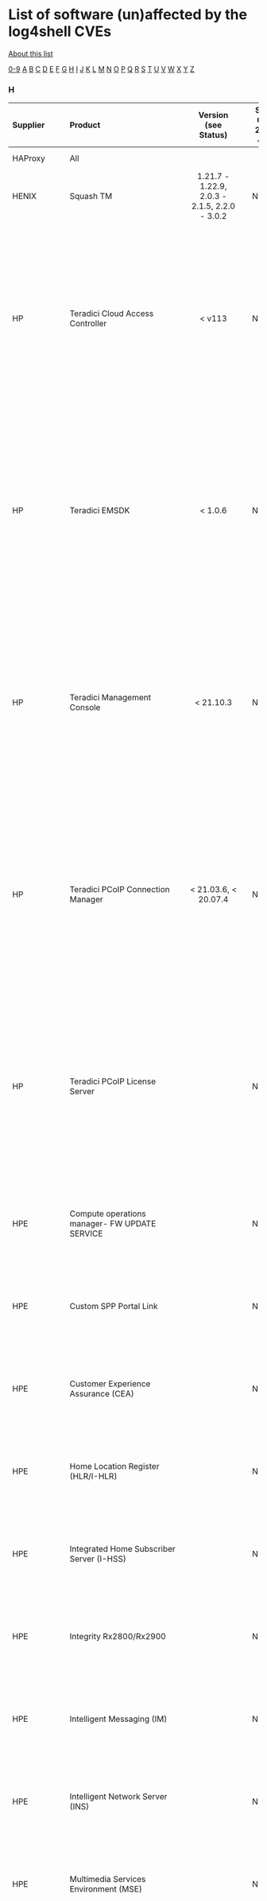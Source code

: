 # List of software (un)affected by the log4shell CVEs
[About this list](README.md)

[0-9](software_list_0-9.md) [A](software_list_a.md) [B](software_list_b.md) [C](software_list_c.md) [D](software_list_d.md) [E](software_list_e.md) [F](software_list_f.md) [G](software_list_g.md) [H](software_list_h.md) [I](software_list_i.md) [J](software_list_j.md) [K](software_list_k.md) [L](software_list_l.md) [M](software_list_m.md) [N](software_list_n.md) [O](software_list_o.md) [P](software_list_p.md) [Q](software_list_q.md) [R](software_list_r.md) [S](software_list_s.md) [T](software_list_t.md) [U](software_list_u.md) [V](software_list_v.md) [W](software_list_w.md) [X](software_list_x.md) [Y](software_list_y.md) [Z](software_list_z.md)

### H

| Supplier | Product | Version (see Status) | Status CVE-2021-4104 | Status CVE-2021-44228 | Status CVE-2021-45046 | Status CVE-2021-45105 | Notes | Links |
|:---------|:--------|:--------------------:|:--------------------:|:---------------------:|:---------------------:|:---------------------:|:------|------:|
|HAProxy|All| | | | | | |[HAProxy Statement](https://www.haproxy.com/blog/december-2021-log4shell-mitigation/)|
|HENIX|Squash TM|1.21.7 - 1.22.9, 2.0.3 - 2.1.5,  2.2.0 - 3.0.2|Not vuln|Fix| | | |[Vendor Link](https://tm-en.doc.squashtest.com/v3/downloads.html#download-previous-versions)|
|HP|Teradici Cloud Access Controller|< v113|Not vuln|Fix| | | |[Apache Log4j update for Teradici PCoIP Connection Manager, Teradici Cloud Access Connector, Teradici PCoIP License Server, Teradici Management Console, and Teradici EMSDK](https://support.hp.com/us-en/document/ish_5268006-5268030-16)|
|HP|Teradici EMSDK|< 1.0.6|Not vuln|Fix| | | |[Apache Log4j update for Teradici PCoIP Connection Manager, Teradici Cloud Access Connector, Teradici PCoIP License Server, Teradici Management Console, and Teradici EMSDK](https://support.hp.com/us-en/document/ish_5268006-5268030-16)|
|HP|Teradici Management Console|< 21.10.3|Not vuln|Fix| | | |[Apache Log4j update for Teradici PCoIP Connection Manager, Teradici Cloud Access Connector, Teradici PCoIP License Server, Teradici Management Console, and Teradici EMSDK](https://support.hp.com/us-en/document/ish_5268006-5268030-16)|
|HP|Teradici PCoIP Connection Manager|< 21.03.6, < 20.07.4|Not vuln|Fix| | | |[Apache Log4j update for Teradici PCoIP Connection Manager, Teradici Cloud Access Connector, Teradici PCoIP License Server, Teradici Management Console, and Teradici EMSDK](https://support.hp.com/us-en/document/ish_5268006-5268030-16)|
|HP|Teradici PCoIP License Server| |Not vuln|Not vuln|Not vuln|Not vuln| |[Apache Log4j update for Teradici PCoIP Connection Manager, Teradici Cloud Access Connector, Teradici PCoIP License Server, Teradici Management Console, and Teradici EMSDK](https://support.hp.com/us-en/document/ish_5268006-5268030-16)|
|HPE|Compute operations manager- FW UPDATE SERVICE| |Not vuln|Not vuln|Not vuln|Not vuln|Support Communication Cross Reference ID: SIK7387|[(Revision) Apache Software Log4j - Security Vulnerability CVE-2021-44228](https://support.hpe.com/hpesc/public/docDisplay?docLocale=en_US&amp;docId=a00120086en_us)|
|HPE|Custom SPP Portal Link| |Not vuln|Not vuln|Not vuln|Not vuln|Support Communication Cross Reference ID: SIK7387|[(Revision) Apache Software Log4j - Security Vulnerability CVE-2021-44228](https://support.hpe.com/hpesc/public/docDisplay?docLocale=en_US&amp;docId=a00120086en_us)|
|HPE|Customer Experience Assurance (CEA)| |Not vuln|Not vuln|Not vuln|Not vuln|Support Communication Cross Reference ID: SIK7387|[(Revision) Apache Software Log4j - Security Vulnerability CVE-2021-44228](https://support.hpe.com/hpesc/public/docDisplay?docLocale=en_US&amp;docId=a00120086en_us)|
|HPE|Home Location Register (HLR/I-HLR)| |Not vuln|Not vuln|Not vuln|Not vuln|Support Communication Cross Reference ID: SIK7387|[(Revision) Apache Software Log4j - Security Vulnerability CVE-2021-44228](https://support.hpe.com/hpesc/public/docDisplay?docLocale=en_US&amp;docId=a00120086en_us)|
|HPE|Integrated Home Subscriber Server (I-HSS)| |Not vuln|Not vuln|Not vuln|Not vuln|Support Communication Cross Reference ID: SIK7387|[(Revision) Apache Software Log4j - Security Vulnerability CVE-2021-44228](https://support.hpe.com/hpesc/public/docDisplay?docLocale=en_US&amp;docId=a00120086en_us)|
|HPE|Integrity Rx2800/Rx2900| |Not vuln|Not vuln|Not vuln|Not vuln|Support Communication Cross Reference ID: SIK7387|[(Revision) Apache Software Log4j - Security Vulnerability CVE-2021-44228](https://support.hpe.com/hpesc/public/docDisplay?docLocale=en_US&amp;docId=a00120086en_us)|
|HPE|Intelligent Messaging (IM)| |Not vuln|Not vuln|Not vuln|Not vuln|Support Communication Cross Reference ID: SIK7387|[(Revision) Apache Software Log4j - Security Vulnerability CVE-2021-44228](https://support.hpe.com/hpesc/public/docDisplay?docLocale=en_US&amp;docId=a00120086en_us)|
|HPE|Intelligent Network Server (INS)| |Not vuln|Not vuln|Not vuln|Not vuln|Support Communication Cross Reference ID: SIK7387|[(Revision) Apache Software Log4j - Security Vulnerability CVE-2021-44228](https://support.hpe.com/hpesc/public/docDisplay?docLocale=en_US&amp;docId=a00120086en_us)|
|HPE|Multimedia Services Environment (MSE)| |Not vuln|Not vuln|Not vuln|Not vuln|Support Communication Cross Reference ID: SIK7387|[(Revision) Apache Software Log4j - Security Vulnerability CVE-2021-44228](https://support.hpe.com/hpesc/public/docDisplay?docLocale=en_US&amp;docId=a00120086en_us)|
|HPE|OC Convergent Communications Platform (OCCP)| |Not vuln|Not vuln|Not vuln|Not vuln|Support Communication Cross Reference ID: SIK7387|[(Revision) Apache Software Log4j - Security Vulnerability CVE-2021-44228](https://support.hpe.com/hpesc/public/docDisplay?docLocale=en_US&amp;docId=a00120086en_us)|
|HPE|OC Media Platform Media Resource Function (OCMP-MRF)| |Not vuln|Not vuln|Not vuln|Not vuln|Support Communication Cross Reference ID: SIK7387|[(Revision) Apache Software Log4j - Security Vulnerability CVE-2021-44228](https://support.hpe.com/hpesc/public/docDisplay?docLocale=en_US&amp;docId=a00120086en_us)|
|HPE|OC Service Access Controller (OC SAC)| |Not vuln|Not vuln|Not vuln|Not vuln|Support Communication Cross Reference ID: SIK7387|[(Revision) Apache Software Log4j - Security Vulnerability CVE-2021-44228](https://support.hpe.com/hpesc/public/docDisplay?docLocale=en_US&amp;docId=a00120086en_us)|
|HPE|OC Service Controller (OCSC)| |Not vuln|Not vuln|Not vuln|Not vuln|Support Communication Cross Reference ID: SIK7387|[(Revision) Apache Software Log4j - Security Vulnerability CVE-2021-44228](https://support.hpe.com/hpesc/public/docDisplay?docLocale=en_US&amp;docId=a00120086en_us)|
|HPE|OC Universal Signaling Platform (OC-USP-M)| |Not vuln|Not vuln|Not vuln|Not vuln|Support Communication Cross Reference ID: SIK7387|[(Revision) Apache Software Log4j - Security Vulnerability CVE-2021-44228](https://support.hpe.com/hpesc/public/docDisplay?docLocale=en_US&amp;docId=a00120086en_us)|
|HPE|Performance Manager (PM)| |Not vuln|Not vuln|Not vuln|Not vuln|Support Communication Cross Reference ID: SIK7387|[(Revision) Apache Software Log4j - Security Vulnerability CVE-2021-44228](https://support.hpe.com/hpesc/public/docDisplay?docLocale=en_US&amp;docId=a00120086en_us)|
|HPE|Position Determination Entity (PDE)| |Not vuln|Not vuln|Not vuln|Not vuln|Support Communication Cross Reference ID: SIK7387|[(Revision) Apache Software Log4j - Security Vulnerability CVE-2021-44228](https://support.hpe.com/hpesc/public/docDisplay?docLocale=en_US&amp;docId=a00120086en_us)|
|HPE|Secure Identity Broker (SIB)| |Not vuln|Not vuln|Not vuln|Not vuln|Support Communication Cross Reference ID: SIK7387|[(Revision) Apache Software Log4j - Security Vulnerability CVE-2021-44228](https://support.hpe.com/hpesc/public/docDisplay?docLocale=en_US&amp;docId=a00120086en_us)|
|HPE|Service Activator (SA)| |Not vuln|Not vuln|Not vuln|Not vuln|Support Communication Cross Reference ID: SIK7387|[(Revision) Apache Software Log4j - Security Vulnerability CVE-2021-44228](https://support.hpe.com/hpesc/public/docDisplay?docLocale=en_US&amp;docId=a00120086en_us)|
|HPE|Service Governance Framework (SGF)| |Not vuln|Not vuln|Not vuln|Not vuln|Support Communication Cross Reference ID: SIK7387|[(Revision) Apache Software Log4j - Security Vulnerability CVE-2021-44228](https://support.hpe.com/hpesc/public/docDisplay?docLocale=en_US&amp;docId=a00120086en_us)|
|HPE|Service Orchestration Manager (SOM)| |Not vuln|Not vuln|Not vuln|Not vuln|Support Communication Cross Reference ID: SIK7387|[(Revision) Apache Software Log4j - Security Vulnerability CVE-2021-44228](https://support.hpe.com/hpesc/public/docDisplay?docLocale=en_US&amp;docId=a00120086en_us)|
|HPE|Service Provisioner (SP)| |Not vuln|Not vuln|Not vuln|Not vuln|Support Communication Cross Reference ID: SIK7387|[(Revision) Apache Software Log4j - Security Vulnerability CVE-2021-44228](https://support.hpe.com/hpesc/public/docDisplay?docLocale=en_US&amp;docId=a00120086en_us)|
|HPE|Short Message Point-to-Point Gateway (SMPP)| |Not vuln|Not vuln|Not vuln|Not vuln|Support Communication Cross Reference ID: SIK7387|[(Revision) Apache Software Log4j - Security Vulnerability CVE-2021-44228](https://support.hpe.com/hpesc/public/docDisplay?docLocale=en_US&amp;docId=a00120086en_us)|
|HPE|Smart Interaction Server (SIS)| |Not vuln|Not vuln|Not vuln|Not vuln|Support Communication Cross Reference ID: SIK7387|[(Revision) Apache Software Log4j - Security Vulnerability CVE-2021-44228](https://support.hpe.com/hpesc/public/docDisplay?docLocale=en_US&amp;docId=a00120086en_us)|
|HPE|Subscriber, Network, and Application Policy (SNAP)| |Not vuln|Not vuln|Not vuln|Not vuln|Support Communication Cross Reference ID: SIK7387|[(Revision) Apache Software Log4j - Security Vulnerability CVE-2021-44228](https://support.hpe.com/hpesc/public/docDisplay?docLocale=en_US&amp;docId=a00120086en_us)|
|HPE|Subscription Manager (SM)| |Not vuln|Not vuln|Not vuln|Not vuln|Support Communication Cross Reference ID: SIK7387|[(Revision) Apache Software Log4j - Security Vulnerability CVE-2021-44228](https://support.hpe.com/hpesc/public/docDisplay?docLocale=en_US&amp;docId=a00120086en_us)|
|HPE|Telecom Application Server (TAS)| |Not vuln|Not vuln|Not vuln|Not vuln|Support Communication Cross Reference ID: SIK7387|[(Revision) Apache Software Log4j - Security Vulnerability CVE-2021-44228](https://support.hpe.com/hpesc/public/docDisplay?docLocale=en_US&amp;docId=a00120086en_us)|
|HPE|Unified Correlation and Automation (UCA)| |Not vuln|Not vuln|Not vuln|Not vuln|Support Communication Cross Reference ID: SIK7387|[(Revision) Apache Software Log4j - Security Vulnerability CVE-2021-44228](https://support.hpe.com/hpesc/public/docDisplay?docLocale=en_US&amp;docId=a00120086en_us)|
|HPE|Unified Mediation Bus (UMB)| |Not vuln|Not vuln|Not vuln|Not vuln|Support Communication Cross Reference ID: SIK7387|[(Revision) Apache Software Log4j - Security Vulnerability CVE-2021-44228](https://support.hpe.com/hpesc/public/docDisplay?docLocale=en_US&amp;docId=a00120086en_us)|
|HPE|Unified OSS Console (UOC)| |Not vuln|Not vuln|Not vuln|Not vuln|Support Communication Cross Reference ID: SIK7387|[(Revision) Apache Software Log4j - Security Vulnerability CVE-2021-44228](https://support.hpe.com/hpesc/public/docDisplay?docLocale=en_US&amp;docId=a00120086en_us)|
|HPE|Unified Topology Manager (UTM)| |Not vuln|Not vuln|Not vuln|Not vuln|Support Communication Cross Reference ID: SIK7387|[(Revision) Apache Software Log4j - Security Vulnerability CVE-2021-44228](https://support.hpe.com/hpesc/public/docDisplay?docLocale=en_US&amp;docId=a00120086en_us)|
|HPE|Universal Identity Repository (VIR)| |Not vuln|Not vuln|Not vuln|Not vuln|Support Communication Cross Reference ID: SIK7387|[(Revision) Apache Software Log4j - Security Vulnerability CVE-2021-44228](https://support.hpe.com/hpesc/public/docDisplay?docLocale=en_US&amp;docId=a00120086en_us)|
|HPE|Universal SLA Manager (uSLAM)| |Not vuln|Not vuln|Not vuln|Not vuln|Support Communication Cross Reference ID: SIK7387|[(Revision) Apache Software Log4j - Security Vulnerability CVE-2021-44228](https://support.hpe.com/hpesc/public/docDisplay?docLocale=en_US&amp;docId=a00120086en_us)|
|HPE|Virtual Provisioning Gateway (vPGW)| |Not vuln|Not vuln|Not vuln|Not vuln|Support Communication Cross Reference ID: SIK7387|[(Revision) Apache Software Log4j - Security Vulnerability CVE-2021-44228](https://support.hpe.com/hpesc/public/docDisplay?docLocale=en_US&amp;docId=a00120086en_us)|
|HPE|Virtual Subscriber Data Management (vSDM)| |Not vuln|Not vuln|Not vuln|Not vuln|Support Communication Cross Reference ID: SIK7387|[(Revision) Apache Software Log4j - Security Vulnerability CVE-2021-44228](https://support.hpe.com/hpesc/public/docDisplay?docLocale=en_US&amp;docId=a00120086en_us)|
|HPE|WebRTC Gateway Controller (WGW)| |Not vuln|Not vuln|Not vuln|Not vuln|Support Communication Cross Reference ID: SIK7387|[(Revision) Apache Software Log4j - Security Vulnerability CVE-2021-44228](https://support.hpe.com/hpesc/public/docDisplay?docLocale=en_US&amp;docId=a00120086en_us)|
|HPE|Wi-Fi Authentication Gateway (WauG)| |Not vuln|Not vuln|Not vuln|Not vuln|Support Communication Cross Reference ID: SIK7387|[(Revision) Apache Software Log4j - Security Vulnerability CVE-2021-44228](https://support.hpe.com/hpesc/public/docDisplay?docLocale=en_US&amp;docId=a00120086en_us)|
|HarmanPro AMX|All| | | | | | |[HarmanPro AMX Statement](https://help.harmanpro.com/apache-log4j-vulnerability)|
|HelpSystems Clearswift|All| | | | | | |[HelpSystems Clearswift](https://community.helpsystems.com/kb-nav/kb-article/?id=37becc1c-255c-ec11-8f8f-6045bd006687)|
|Hikvision|All| | | | | | |[Hikvision](https://video.xortec.de/media/pdf/87/e8/03/kw50_Update-for-Apache-Log4j2-Issue-Hikvision_official.pdf)|
|Hitachi Energy|eSOMS| |Not vuln|Not vuln|Not vuln|Not vuln| |[Hitachi Energy](https://www.hitachienergy.com/offering/solutions/cybersecurity/alerts-and-notifications)|
|Hologic|Cenova Image Analytics Server| |Not vuln|Not vuln|Not vuln|Not vuln| |[HOLOGIC Advisory Link](https://www.hologic.com/support/usa/breast-skeletal-products-cybersecurity)|
|Hologic|SecurView DX Workstation| |Not vuln|Not vuln|Not vuln|Not vuln| |[HOLOGIC Advisory Link](https://www.hologic.com/support/usa/breast-skeletal-products-cybersecurity)|
|Honeywell|All| | | | | | |[Honeywell Statement](https://www.honeywell.com/us/en/press/2021/12/honeywells-statement-on-java-apache-log4j-logging-framework-vulnerability)|
|Hubspot|All| | | | | | |[Hubspot Notice](https://community.hubspot.com/t5/APIs-Integrations/Log4J-day-zero-exploit-CVE-2021-44228/td-p/541949)|
|HackerOne|All| |Not vuln|Fix| | | |[source](https://twitter.com/jobertabma/status/1469490881854013444)|
|Hashicorp|All| | |Not vuln| | | |[source](https://support.hashicorp.com/hc/en-us/articles/4412469195795-CVE-2021-44228-Log4J-has-no-impact-on-HashiCorp-Products)|
|HCL Software|BigFix Insights| |Not vuln|Not vuln|Not vuln|Not vuln|not vuln for CVE-2021-45046|[source](https://support.hcltechsw.com/csm?id=kb_article&amp;sysparm_article=KB0095486)|
|HCL Software|BigFix Insights for Vulnerability Remediation| |Not vuln|Not vuln|Not vuln|Not vuln|not vuln for CVE-2021-45046|[source](https://support.hcltechsw.com/csm?id=kb_article&amp;sysparm_article=KB0095486)|
|HCL Software|BigFix Compliance|> 2.0.1 ; < 2.0.4|Not vuln|Workaround| | |not vuln for CVE-2021-45046|[source](https://forum.bigfix.com/t/bigfix-compliance-has-a-remediation-for-log4j-vulnerability-cve-2021-44228/40197)|
|HCL Software|BigFix Inventory|< 10.0.7|Not vuln|Workaround| | |not vuln for CVE-2021-45046|[source](https://support.hcltechsw.com/csm?id=kb_article&amp;sysparm_article=KB0095486)|
|HCL Software|BigFix Lifecycle| |Not vuln|Not vuln|Not vuln|Not vuln|not vuln for CVE-2021-45046|[source](https://support.hcltechsw.com/csm?id=kb_article&amp;sysparm_article=KB0095486)|
|HCL Software|BigFix Mobile| |Not vuln|Not vuln|Not vuln|Not vuln|not vuln for CVE-2021-45046|[source](https://support.hcltechsw.com/csm?id=kb_article&amp;sysparm_article=KB0095486)|
|HCL Software|BigFix Patch| |Not vuln|Not vuln|Not vuln|Not vuln|not vuln for CVE-2021-45046|[source](https://support.hcltechsw.com/csm?id=kb_article&amp;sysparm_article=KB0095486)|
|Heimdal Security|web-based services|Cloud|Not vuln|Not vuln|Not vuln|Not vuln| |[source](https://heimdalsecurity.com/blog/log4j-vulnerability/)|
|Helpsystems|Clearswift Secure Email Gateway|5.4.0 ,5.3.0| |Vulnerable| | |Investigation|[source](https://community.helpsystems.com/kb-nav/kb-article/?id=37becc1c-255c-ec11-8f8f-6045bd006687&amp;redirect=false)|
|Helpsystems|Clearswift Secure Exchange Gateway|5.4.0 ,5.3.0| |Vulnerable| | |Investigation|[source](https://community.helpsystems.com/kb-nav/kb-article/?id=37becc1c-255c-ec11-8f8f-6045bd006687&amp;redirect=false)|
|Helpsystems|Clearswift Secure Web Gateway|5.4.0 ,5.3.0| |Vulnerable| | |Investigation|[source](https://community.helpsystems.com/kb-nav/kb-article/?id=37becc1c-255c-ec11-8f8f-6045bd006687&amp;redirect=false)|
|Helpsystems|Clearswift Secure ICAP Gateway|5.4.0 ,5.3.0| |Vulnerable| | |Investigation|[source](https://community.helpsystems.com/kb-nav/kb-article/?id=37becc1c-255c-ec11-8f8f-6045bd006687&amp;redirect=false)|
|Hexagon|ERDAS APOLLO - Catalog Explorer| |Not vuln|Fix| | | |[source](https://supportsi.hexagon.com/help/s/article/Security-Vulnerability-CVE-2021-44228-log4j-2?language=en_US#:~:text=For%20the%20following%20products%20fixes%20are%20available)|
|Hexagon|ERDAS APOLLO Advantage & Professional| | |Investigation| | | |[source](https://supportsi.hexagon.com/help/s/article/log4j2-Security-Product-Vulnerability-Summary-CVE-2021-44228?language=en_US)|
|Hexagon|ERDAS APOLLO Essentials| |Not vuln|Not vuln|Not vuln|Not vuln| |[source](https://supportsi.hexagon.com/help/s/article/log4j2-Security-Product-Vulnerability-Summary-CVE-2021-44228?language=en_US)|
|Hexagon|GeoCompressor| |Not vuln|Not vuln|Not vuln|Not vuln| |[source](https://supportsi.hexagon.com/help/s/article/log4j2-Security-Product-Vulnerability-Summary-CVE-2021-44228?language=en_US)|
|Hexagon|GeoMedia| |Not vuln|Not vuln|Not vuln|Not vuln| |[source](https://supportsi.hexagon.com/help/s/article/log4j2-Security-Product-Vulnerability-Summary-CVE-2021-44228?language=en_US)|
|Hexagon|GeoMedia SmartClient| |Not vuln|Not vuln|Not vuln|Not vuln| |[source](https://supportsi.hexagon.com/help/s/article/log4j2-Security-Product-Vulnerability-Summary-CVE-2021-44228?language=en_US)|
|Hexagon|GeoMedia WebMap| |Not vuln|Not vuln|Not vuln|Not vuln| |[source](https://supportsi.hexagon.com/help/s/article/log4j2-Security-Product-Vulnerability-Summary-CVE-2021-44228?language=en_US)|
|Hexagon|Geospatial Portal| |Not vuln|Not vuln|Not vuln|Not vuln| |[source](https://supportsi.hexagon.com/help/s/article/log4j2-Security-Product-Vulnerability-Summary-CVE-2021-44228?language=en_US)|
|Hexagon|Geospatial SDI| |Not vuln|Not vuln|Not vuln|Not vuln| |[source](https://supportsi.hexagon.com/help/s/article/log4j2-Security-Product-Vulnerability-Summary-CVE-2021-44228?language=en_US)|
|Hexagon|Geoprocessing Server| |Not vuln|Fix| | |Fixed with 2022GeoprocessingLog4j-SecurityVulnerability.zip|[source](https://supportsi.hexagon.com/help/s/article/Security-Vulnerability-CVE-2021-44228-log4j-2?language=en_US#:~:text=For%20the%20following%20products%20fixes%20are%20available)|
|Hexagon|HxGN Connect| |Not vuln|Not vuln|Not vuln|Not vuln| |[source](https://supportsi.hexagon.com/help/s/article/log4j2-Security-Product-Vulnerability-Summary-CVE-2021-44228?language=en_US)|
|Hexagon|HxGN InService (All InService products)| |Not vuln|Not vuln|Not vuln|Not vuln| |[source](https://supportsi.hexagon.com/help/s/article/log4j2-Security-Product-Vulnerability-Summary-CVE-2021-44228?language=en_US)|
|Hexagon|HxGN NetWorks Comms (G/Tech Fiber Optic Works)| |Not vuln|Not vuln|Not vuln|Not vuln| |[source](https://supportsi.hexagon.com/help/s/article/log4j2-Security-Product-Vulnerability-Summary-CVE-2021-44228?language=en_US)|
|Hexagon|HxGN NetWorks Core (G/Technology products)| |Not vuln|Not vuln|Not vuln|Not vuln| |[source](https://supportsi.hexagon.com/help/s/article/Hexagon-Security-Alert-CVE-2021-44228?language=en_US)|
|Hexagon|HxGN NetWorks WebServices (NetWotks)| |Not vuln|Not vuln|Not vuln|Not vuln| |[source](https://supportsi.hexagon.com/help/s/article/log4j2-Security-Product-Vulnerability-Summary-CVE-2021-44228?language=en_US)|
|Hexagon|HxGN OnCall Analytics| |Not vuln|Not vuln|Not vuln|Not vuln| |[source](https://supportsi.hexagon.com/help/s/article/log4j2-Security-Product-Vulnerability-Summary-CVE-2021-44228?language=en_US)|
|Hexagon|HxGN OnCall Dispatch| |Not vuln|Not vuln|Not vuln|Not vuln| |[source](https://supportsi.hexagon.com/help/s/article/log4j2-Security-Product-Vulnerability-Summary-CVE-2021-44228?language=en_US)|
|Hexagon|HxGN OnCall Mobile| |Not vuln|Not vuln|Not vuln|Not vuln| |[source](https://supportsi.hexagon.com/help/s/article/log4j2-Security-Product-Vulnerability-Summary-CVE-2021-44228?language=en_US)|
|Hexagon|HxGN OnCall Mobile Admin| | |Vulnerable| | | |[source](https://supportsi.hexagon.com/help/s/article/Hexagon-Security-Alert-CVE-2021-44228?language=en_US)|
|Hexagon|HxGN OnCall Mobile Unit| |Not vuln|Not vuln|Not vuln|Not vuln| |[source](https://supportsi.hexagon.com/help/s/article/log4j2-Security-Product-Vulnerability-Summary-CVE-2021-44228?language=en_US)|
|Hexagon|HxGN OnCall Planning & Response| |Not vuln|Not vuln|Not vuln|Not vuln| |[source](https://supportsi.hexagon.com/help/s/article/log4j2-Security-Product-Vulnerability-Summary-CVE-2021-44228?language=en_US)|
|Hexagon|HxGN OnCall Records| |Not vuln|Fix| | | |[source](https://supportsi.hexagon.com/help/s/article/Hexagon-Security-Alert-CVE-2021-44228?language=en_US#:~:text=of%20these%20products.-,%5BUpdate%202%5D,-Hexagon%20has%20released)|
|Hexagon|HxGN OnCall Security| |Not vuln|Not vuln|Not vuln|Not vuln| |[source](https://supportsi.hexagon.com/help/s/article/log4j2-Security-Product-Vulnerability-Summary-CVE-2021-44228?language=en_US)|
|Hexagon|HxGN Xalt| |Not vuln|Not vuln|Not vuln|Not vuln| |[source](https://supportsi.hexagon.com/help/s/article/log4j2-Security-Product-Vulnerability-Summary-CVE-2021-44228?language=en_US)|
|Hexagon|I/Map Editor| |Not vuln|Not vuln|Not vuln|Not vuln| |[source](https://supportsi.hexagon.com/help/s/article/log4j2-Security-Product-Vulnerability-Summary-CVE-2021-44228?language=en_US)|
|Hexagon|ImageStation| |Not vuln|Not vuln|Not vuln|Not vuln| |[source](https://supportsi.hexagon.com/help/s/article/log4j2-Security-Product-Vulnerability-Summary-CVE-2021-44228?language=en_US)|
|Hexagon|IMAGINE| |Not vuln|Not vuln|Not vuln|Not vuln| |[source](https://supportsi.hexagon.com/help/s/article/log4j2-Security-Product-Vulnerability-Summary-CVE-2021-44228?language=en_US)|
|Hexagon|inPURSUIT Client| |Not vuln|Not vuln|Not vuln|Not vuln| |[source](https://supportsi.hexagon.com/help/s/article/log4j2-Security-Product-Vulnerability-Summary-CVE-2021-44228?language=en_US)|
|Hexagon|inPURSUIT Server (Workflow)| |Not vuln|Fix| | | |[source](https://supportsi.hexagon.com/help/s/article/Hexagon-Security-Alert-CVE-2021-44228?language=en_US#:~:text=inPURSUIT%20Server%20(Workflow))|
|Hexagon|Intergraph CAD (All I/CAD products)| |Not vuln|Not vuln|Not vuln|Not vuln| |[source](https://supportsi.hexagon.com/help/s/article/log4j2-Security-Product-Vulnerability-Summary-CVE-2021-44228?language=en_US)|
|Hexagon|Intergraph Fiber Optic Works – ESC| |Not vuln|Not vuln|Not vuln|Not vuln| |[source](https://supportsi.hexagon.com/help/s/article/log4j2-Security-Product-Vulnerability-Summary-CVE-2021-44228?language=en_US)|
|Hexagon|Intergraph G!NIUS| |Not vuln|Not vuln|Not vuln|Not vuln| |[source](https://supportsi.hexagon.com/help/s/article/log4j2-Security-Product-Vulnerability-Summary-CVE-2021-44228?language=en_US)|
|Hexagon|Intergraph G/Technology – ESC| |Not vuln|Not vuln|Not vuln|Not vuln| |[source](https://supportsi.hexagon.com/help/s/article/log4j2-Security-Product-Vulnerability-Summary-CVE-2021-44228?language=en_US)|
|Hexagon|Intergraph LEADS (All I/LEADS products)| |Not vuln|Not vuln|Not vuln|Not vuln| |[source](https://supportsi.hexagon.com/help/s/article/log4j2-Security-Product-Vulnerability-Summary-CVE-2021-44228?language=en_US)|
|Hexagon|Intergraph Mobile (I/Mobile, Mobile Public Safety, Mobile Responder)| |Not vuln|Not vuln|Not vuln|Not vuln| |[source](https://supportsi.hexagon.com/help/s/article/log4j2-Security-Product-Vulnerability-Summary-CVE-2021-44228?language=en_US)|
|Hexagon|Intergraph NetWorks - ESC| |Not vuln|Not vuln|Not vuln|Not vuln| |[source](https://supportsi.hexagon.com/help/s/article/log4j2-Security-Product-Vulnerability-Summary-CVE-2021-44228?language=en_US)|
|Hexagon|Intergraph Security (All I/Security products)| |Not vuln|Not vuln|Not vuln|Not vuln| |[source](https://supportsi.hexagon.com/help/s/article/log4j2-Security-Product-Vulnerability-Summary-CVE-2021-44228?language=en_US)|
|Hexagon|LuciadFusion| |Not vuln|Not vuln|Not vuln|Not vuln| |[source](https://supportsi.hexagon.com/help/s/article/log4j2-Security-Product-Vulnerability-Summary-CVE-2021-44228?language=en_US)|
|Hexagon|LuciadLightspeed| |Not vuln|Not vuln|Not vuln|Not vuln| |[source](https://supportsi.hexagon.com/help/s/article/log4j2-Security-Product-Vulnerability-Summary-CVE-2021-44228?language=en_US)|
|Hexagon|M.App Enterprise| | |Vulnerable| | | |[source](https://supportsi.hexagon.com/help/s/article/Security-Vulnerability-CVE-2021-44228-log4j-2?language=en_US#:~:text=in%20ERDAS%20APOLLO%2C%C2%A0-,M.App%20Enterprise,-and%20M.App)|
|Hexagon|M.App X - Geoprocessing Server| | |Vulnerable| | | |[source](https://supportsi.hexagon.com/help/s/article/Security-Vulnerability-CVE-2021-44228-log4j-2?language=en_US#:~:text=App%20Enterprise%20and-,M.App%20X,-have%20been%20found)|
|Hexagon|NIBRS| |Not vuln|Not vuln|Not vuln|Not vuln| |[source](https://supportsi.hexagon.com/help/s/article/log4j2-Security-Product-Vulnerability-Summary-CVE-2021-44228?language=en_US)|
|Hitachi Energy|all other products| | |Investigation| | |Meta-Advisory listing all known affected products, other are still unter investigation|[source](https://search.abb.com/library/Download.aspx?DocumentID=8DBD003132&amp;LanguageCode=en&amp;DocumentPartId=&amp;Action=Launch)|
|Hitachi Energy|Axis|3.6|Not vuln|Fix|Fix| |SaaS only, patched by vendor|[source](https://search.abb.com/library/Download.aspx?DocumentID=8DBD000093&amp;LanguageCode=en&amp;DocumentPartId=&amp;Action=Launch)|
|Hitachi Energy|Counterparty Settlement and Billing (CSB) version 6|6|Not vuln|Workaround|Workaround|Workaround|request patch from vendor|[source](https://search.abb.com/library/Download.aspx?DocumentID=8DBD000090&amp;LanguageCode=en&amp;DocumentPartId=&amp;Action=Launch)|
|Hitachi Energy|e-Mesh Monitor| |Not vuln|Fix|Fix| |affected part at cloud &amp; handled by vendor, no user action required|[source](https://search.abb.com/library/Download.aspx?DocumentID=8DBD000098&amp;LanguageCode=en&amp;DocumentPartId=&amp;Action=Launch)|
|Hitachi Energy|FOXMAN-UN|< R11BSP1|Not vuln|Vulnerable|Vulnerable|Vulnerable| |[source](https://search.abb.com/library/Download.aspx?DocumentID=8DBD000088&amp;LanguageCode=en&amp;DocumentPartId=&amp;Action=Launch)|
|Hitachi Energy|FOXMAN-UN|R15A, R14B, R14A, R11BSP1|Not vuln|Workaround|Workaround|Workaround|patch at customer portal avilable|[source](https://search.abb.com/library/Download.aspx?DocumentID=8DBD000088&amp;LanguageCode=en&amp;DocumentPartId=&amp;Action=Launch)|
|Hitachi Energy|Lumada APM On-premises|5.0 or later|Not vuln|Not vuln|Not vuln| | |[source](https://search.abb.com/library/Download.aspx?DocumentID=8DBD000087&amp;LanguageCode=en&amp;DocumentPartId=&amp;Action=Launch)|
|Hitachi Energy|Lumada APM On-premises|6.0.0.0, 6.0.0.1, 6.0.0.2|Not vuln|Vulnerable|Vulnerable| | |[source](https://search.abb.com/library/Download.aspx?DocumentID=8DBD000087&amp;LanguageCode=en&amp;DocumentPartId=&amp;Action=Launch)|
|Hitachi Energy|Lumada APM On-premises|6.0.0.3|Not vuln|Fix|Fix| | |[source](https://search.abb.com/library/Download.aspx?DocumentID=8DBD000087&amp;LanguageCode=en&amp;DocumentPartId=&amp;Action=Launch)|
|Hitachi Energy|Lumada APM On-premises|6.1.0.0|Not vuln|Vulnerable|Vulnerable| | |[source](https://search.abb.com/library/Download.aspx?DocumentID=8DBD000087&amp;LanguageCode=en&amp;DocumentPartId=&amp;Action=Launch)|
|Hitachi Energy|Lumada APM On-premises|6.1.0.1|Not vuln|Fix|Fix| | |[source](https://search.abb.com/library/Download.aspx?DocumentID=8DBD000087&amp;LanguageCode=en&amp;DocumentPartId=&amp;Action=Launch)|
|Hitachi Energy|Lumada APM On-premises|6.2.0.0, 6.2.0.1|Not vuln|Vulnerable|Vulnerable| | |[source](https://search.abb.com/library/Download.aspx?DocumentID=8DBD000087&amp;LanguageCode=en&amp;DocumentPartId=&amp;Action=Launch)|
|Hitachi Energy|Lumada APM On-premises|6.2.0.2|Not vuln|Fix|Fix| | |[source](https://search.abb.com/library/Download.aspx?DocumentID=8DBD000087&amp;LanguageCode=en&amp;DocumentPartId=&amp;Action=Launch)|
|Hitachi Energy|Lumada APM On-premises|6.3.0.0|Not vuln|Vulnerable|Vulnerable| | |[source](https://search.abb.com/library/Download.aspx?DocumentID=8DBD000087&amp;LanguageCode=en&amp;DocumentPartId=&amp;Action=Launch)|
|Hitachi Energy|Lumada APM On-premises|6.3.0.1|Not vuln|Fix|Fix| | |[source](https://search.abb.com/library/Download.aspx?DocumentID=8DBD000087&amp;LanguageCode=en&amp;DocumentPartId=&amp;Action=Launch)|
|Hitachi Energy|Lumada APM SaaS| |Not vuln|Fix|Fix| |handled by vendor, no user action required|[source](https://search.abb.com/library/Download.aspx?DocumentID=8DBD000087&amp;LanguageCode=en&amp;DocumentPartId=&amp;Action=Launch)|
|Hitachi Energy|Lumada EAM / FSM|v1.7.x, v1.8.x, v1.9.x|Not vuln|Workaround|Workaround| | |[source](https://search.abb.com/library/Download.aspx?DocumentID=8DBD000095&amp;LanguageCode=en&amp;DocumentPartId=&amp;Action=Launch)|
|Hitachi Energy|MMS internal facing subcomponent| |Not vuln|Workaround|Workaround| |Patch is available and delivered|[source](https://search.abb.com/library/Download.aspx?DocumentID=8DBD000094&amp;LanguageCode=en&amp;DocumentPartId=&amp;Action=Launch)|
|Hitachi Energy|Network Manager ADMS Network Model Server|9.1.0.32 – 9.1.0.44|Not vuln|Workaround|Workaround| | |[source](https://search.abb.com/library/Download.aspx?DocumentID=8DBD000091&amp;LanguageCode=en&amp;DocumentPartId=&amp;Action=Launch)|
|Hitachi Energy|Network Manager Outage Management Interface (OMI) – Client Application|9.0 – 9.1.0.44, 9.1.1, 10.3.4|Not vuln|Workaround|Workaround| | |[source](https://search.abb.com/library/Download.aspx?DocumentID=8DBD000091&amp;LanguageCode=en&amp;DocumentPartId=&amp;Action=Launch)|
|Hitachi Energy|Network Manager Outage Management Interface (OMI) – Third Party Oracle Database Components (Trace File Analyzer, SQL Developer, Property Graph)|12.1, 12.2, 19c|Not vuln|Vulnerable|Vulnerable| | |[source](https://search.abb.com/library/Download.aspx?DocumentID=8DBD000091&amp;LanguageCode=en&amp;DocumentPartId=&amp;Action=Launch)|
|Hitachi Energy|Network Manager SCADA/EMS, Ranger and NMR Product – Third Party Oracle Database Components (Trace File Analyzer, SQL Developer, Property Graph)|12.1, 12.2, 19c|Not vuln|Vulnerable|Vulnerable| | |[source](https://search.abb.com/library/Download.aspx?DocumentID=8DBD000092&amp;LanguageCode=en&amp;DocumentPartId=&amp;Action=Launch)|
|Hitachi Energy|nMarket CAISO|2.9.30 and prior|Vulnerable|Not vuln|Not vuln|Not vuln| |[source](https://search.abb.com/library/Download.aspx?DocumentID=8DBD000099&amp;LanguageCode=en&amp;DocumentPartId=&amp;Action=Launch)|
|Hitachi Energy|nMarket Global I-SEM|3.7.16.01|Not vuln|Fix|Fix|Fix| |[source](https://search.abb.com/library/Download.aspx?DocumentID=8DBD000096&amp;LanguageCode=en&amp;DocumentPartId=&amp;Action=Launch)|
|Hitachi Energy|nMarket Global MISO SaaS|3.0.40.03 on premise|Vulnerable|Not vuln|Not vuln|Not vuln| |[source](https://search.abb.com/library/Download.aspx?DocumentID=8DBD000100&amp;LanguageCode=en&amp;DocumentPartId=&amp;Action=Launch)|
|Hitachi Energy|nMarket Global SPP SaaS|3.0.40.01 on premise|Vulnerable|Not vuln|Not vuln|Not vuln| |[source](https://search.abb.com/library/Download.aspx?DocumentID=8DBD000100&amp;LanguageCode=en&amp;DocumentPartId=&amp;Action=Launch)|
|Hitachi Energy|nMarket Global MISO SaaS|3.0.40.03|Workaround|Not vuln|Not vuln|Not vuln|no customer action required|[source](https://search.abb.com/library/Download.aspx?DocumentID=8DBD000100&amp;LanguageCode=en&amp;DocumentPartId=&amp;Action=Launch)|
|Hitachi Energy|nMarket Global SPP SaaS|3.0.40.01|Workaround|Not vuln|Not vuln|Not vuln|no customer action required|[source](https://search.abb.com/library/Download.aspx?DocumentID=8DBD000100&amp;LanguageCode=en&amp;DocumentPartId=&amp;Action=Launch)|
|Hitachi Energy|nMarket NE|4.6.26 and prior|Vulnerable|Not vuln|Not vuln|Not vuln| |[source](https://search.abb.com/library/Download.aspx?DocumentID=8DBD000099&amp;LanguageCode=en&amp;DocumentPartId=&amp;Action=Launch)|
|Hitachi Energy|nMarket NY|4.1.45 and prior|Vulnerable|Not vuln|Not vuln|Not vuln| |[source](https://search.abb.com/library/Download.aspx?DocumentID=8DBD000099&amp;LanguageCode=en&amp;DocumentPartId=&amp;Action=Launch)|
|Hitachi Energy|nMarket PJM|5.4.28 and prior|Vulnerable|Not vuln|Not vuln|Not vuln| |[source](https://search.abb.com/library/Download.aspx?DocumentID=8DBD000099&amp;LanguageCode=en&amp;DocumentPartId=&amp;Action=Launch)|
|Hitachi Energy|nMarket TX|3.1.18 and prior|Vulnerable|Not vuln|Not vuln|Not vuln| |[source](https://search.abb.com/library/Download.aspx?DocumentID=8DBD000099&amp;LanguageCode=en&amp;DocumentPartId=&amp;Action=Launch)|
|Hitachi Energy|RelCare|2.0|Not vuln|Fix|Fix| |patched by vendor|[source](https://search.abb.com/library/Download.aspx?DocumentID=8DBD000097&amp;LanguageCode=en&amp;DocumentPartId=&amp;Action=Launch)|
|Hitachi Energy|UNEM|< R11BSP1|Not vuln|Vulnerable|Vulnerable|Vulnerable| |[source](https://search.abb.com/library/Download.aspx?DocumentID=8DBD000089&amp;LanguageCode=en&amp;DocumentPartId=&amp;Action=Launch)|
|Hitachi Energy|UNEM|R15A, R14B, R14A, R11BSP1|Not vuln|Workaround|Workaround|Workaround|patch at customer portal avilable|[source](https://search.abb.com/library/Download.aspx?DocumentID=8DBD000089&amp;LanguageCode=en&amp;DocumentPartId=&amp;Action=Launch)|
|Hitachi Vantara|Pentaho|v8.3.x, v9.2.x|Not vuln|Not vuln|Not vuln|Not vuln| |[source](https://support.pentaho.com/hc/en-us/articles/4416229254541-log4j-2-zero-day-vulnerability-No-impact-to-supported-versions-of-Pentaho-)|
|HMS-Networks|All| | | | | | |[source](https://www.hms-networks.com/cybersecurity)|
|Hologic|Advanced Workflow Manager (AWM)| | |Underinvestigation| | |While the Hologic software itself does not utilize Java/Log4J, the installed APC PowerChute UPS with Business Edition v9.5 software installed may. APC is still assessing its PowerChute software to determine if it is vulnerable.|[source](https://www.hologic.com/support/usa/breast-skeletal-products-cybersecurity)|
|Hologic|Affirm Prone Biopsy System| | |Not Vuln| | | |[source](https://www.hologic.com/support/usa/breast-skeletal-products-cybersecurity)|
|Hologic|Brevera Breast Biopsy System| | |Not Vuln| | | |[source](https://www.hologic.com/support/usa/breast-skeletal-products-cybersecurity)|
|Hologic|Cenova Image Analytics Server (CAD)| | |Not Vuln| | | |[source](https://www.hologic.com/support/usa/breast-skeletal-products-cybersecurity)|
|Hologic|Dimensions / 3Dimensions Mammography System| | |Not Vuln| | | |[source](https://www.hologic.com/support/usa/breast-skeletal-products-cybersecurity)|
|Hologic|Discovery Bone Densitometer| | |Not Vuln| | | |[source](https://www.hologic.com/support/usa/breast-skeletal-products-cybersecurity)|
|Hologic|Faxitron CT Specimen Radiography System| | |Underinvestigation| | |While the Hologic software itself does not utilize Java/Log4J, there is a utility program installed that may utilize Java and Log4J. This utility program does not run on startup and is not required for system operation.|[source](https://www.hologic.com/support/usa/breast-skeletal-products-cybersecurity)|
|Hologic|Faxitron Specimen Radiography Systems| | |Not Vuln| | | |[source](https://www.hologic.com/support/usa/breast-skeletal-products-cybersecurity)|
|Hologic|Fluoroscan Insight Mini C-Arm| | |Not Vuln| | | |[source](https://www.hologic.com/support/usa/breast-skeletal-products-cybersecurity)|
|Hologic|Horizon DXA Bone Densitometer| | |Not Vuln| | | |[source](https://www.hologic.com/support/usa/breast-skeletal-products-cybersecurity)|
|Hologic|Rosetta DC Tomosynthesis Data Converter| | |Not Vuln| | | |[source](https://www.hologic.com/support/usa/breast-skeletal-products-cybersecurity)|
|Hologic|SecurView DX/RT Workstation and Manager| | |Not Vuln| | | |[source](https://www.hologic.com/support/usa/breast-skeletal-products-cybersecurity)|
|Hologic|SecurXChange Router| | |Not Vuln| | | |[source](https://www.hologic.com/support/usa/breast-skeletal-products-cybersecurity)|
|Hologic|SuperSonic Imagine Ultrasound Products (Aixplorer & Aixplorer Mach)| | |Not Vuln| | | |[source](https://www.hologic.com/support/usa/breast-skeletal-products-cybersecurity)|
|Hologic|Trident HD Specimen Radiography System| | |Not Vuln| | | |[source](https://www.hologic.com/support/usa/breast-skeletal-products-cybersecurity)|
|Hologic|Unifi Workspace| | |Underinvestigation| | |While the Hologic software itself does not utilize Java/Log4J, the installed APC PowerChute UPS with Business Edition v9.5 software installed may. APC is still assessing its PowerChute software to determine if it is vulnerable.|[source](https://www.hologic.com/support/usa/breast-skeletal-products-cybersecurity)|
|Hologic|Windows Selenia Mammography System| | |Not Vuln| | | |[source](https://www.hologic.com/support/usa/breast-skeletal-products-cybersecurity)|
|HostiFi|Unifi hosting| |Not vuln|Fix| | |Hosted Unifi solution|[source](https://twitter.com/hostifi_net/status/1440311322592231436)|
|HPE|3PAR Service Processor|5.x|Not vuln|Fix| | |Fixed in version 5.0.9.2|[source](https://support.hpe.com/hpesc/public/docDisplay?docId=hpesbgn04215en_us) [release notes](https://support.hpe.com/hpesc/public/docDisplay?docLocale=en_US&amp;docId=a00002915en_us)|
|HPE|3PAR StoreServ Arrays| |Not vuln|Not vuln|Not vuln|Not vuln| |[source](https://support.hpe.com/hpesc/public/docDisplay?docLocale=en_US&amp;docId=a00120086en_us)|
|HPE|AirWave Management Platform| |Not vuln|Not vuln|Not vuln|Not vuln| |[source](https://support.hpe.com/hpesc/public/docDisplay?docLocale=en_USdocId=a00120086en_us)|
|HPE|Alletra 6000| |Not vuln|Not vuln|Not vuln|Not vuln| |[source](https://support.hpe.com/hpesc/public/docDisplay?docLocale=en_USdocId=a00120086en_us)|
|HPE|Alletra 9k| |Not vuln|Not vuln|Not vuln|Not vuln| |[source](https://support.hpe.com/hpesc/public/docDisplay?docLocale=en_USdocId=a00120086en_us)|
|HPE|Aruba Central| |Not vuln|Not vuln|Not vuln|Not vuln| |[source](https://support.hpe.com/hpesc/public/docDisplay?docLocale=en_USdocId=a00120086en_us)|
|HPE|Aruba ClearPass Policy Manager| |Not vuln|Not vuln|Not vuln|Not vuln| |[source](https://support.hpe.com/hpesc/public/docDisplay?docLocale=en_USdocId=a00120086en_us)|
|HPE|Aruba ClearPass Policy Manager| |Not vuln|Not vuln|Not vuln|Not vuln| |[source](https://support.hpe.com/hpesc/public/docDisplay?docLocale=en_USdocId=a00120086en_us)|
|HPE|Aruba Instant (IAP)| |Not vuln|Not vuln|Not vuln|Not vuln| |[source](https://support.hpe.com/hpesc/public/docDisplay?docLocale=en_USdocId=a00120086en_us)|
|HPE|Aruba Location Services| |Not vuln|Not vuln|Not vuln|Not vuln| |[source](https://support.hpe.com/hpesc/public/docDisplay?docLocale=en_USdocId=a00120086en_us)|
|HPE|Aruba NetEdit| |Not vuln|Not vuln|Not vuln|Not vuln| |[source](https://support.hpe.com/hpesc/public/docDisplay?docLocale=en_USdocId=a00120086en_us)|
|HPE|Aruba NetInsight Network Analytics|All| |Vulnerable| | | |[source](https://support.hpe.com/hpesc/public/docDisplay?docId=hpesbgn04215en_us)|
|HPE|ArubaOS-CX switches| |Not vuln|Not vuln|Not vuln|Not vuln| |[source](https://support.hpe.com/hpesc/public/docDisplay?docLocale=en_USdocId=a00120086en_us)|
|HPE|ArubaOS SD-WAN Controllers and Gateways| |Not vuln|Not vuln|Not vuln|Not vuln| |[source](https://support.hpe.com/hpesc/public/docDisplay?docLocale=en_USdocId=a00120086en_us)|
|HPE|ArubaOS-S switches| |Not vuln|Not vuln|Not vuln|Not vuln| |[source](https://support.hpe.com/hpesc/public/docDisplay?docLocale=en_USdocId=a00120086en_us)|
|HPE|ArubaOS Wi-Fi Controllers and Gateways| |Not vuln|Not vuln|Not vuln|Not vuln| |[source](https://support.hpe.com/hpesc/public/docDisplay?docLocale=en_USdocId=a00120086en_us)|
|HPE|Aruba PVOS Switches| |Not vuln|Not vuln|Not vuln|Not vuln| |[source](https://support.hpe.com/hpesc/public/docDisplay?docLocale=en_USdocId=a00120086en_us)|
|HPE|Aruba SDN VAN Controller| |Not vuln|Not vuln|Not vuln|Not vuln| |[source](https://support.hpe.com/hpesc/public/docDisplay?docLocale=en_USdocId=a00120086en_us)|
|HPE|Aruba User Experience Insight (UXI)| |Not vuln|Not vuln|Not vuln|Not vuln| |[source](https://support.hpe.com/hpesc/public/docDisplay?docLocale=en_USdocId=a00120086en_us)|
|HPE|Aruba VIA Client| |Not vuln|Not vuln|Not vuln|Not vuln| |[source](https://support.hpe.com/hpesc/public/docDisplay?docLocale=en_USdocId=a00120086en_us)|
|HPE|Authentication Server Function (AUSF)|1.2107.0, 1.2109.0 and 1.2112.0| |Vulnerable| | | |[source](https://support.hpe.com/hpesc/public/docDisplay?docId=hpesbgn04215en_us)|
|HPE|BladeSystem Onboard Administrator| |Not vuln|Not vuln|Not vuln|Not vuln| |[source](https://support.hpe.com/hpesc/public/docDisplay?docLocale=en_USdocId=a00120086en_us)|
|HPE|Brocade 16Gb Fibre Channel SAN Switch for HPE Synergy| |Not vuln|Not vuln|Not vuln|Not vuln| |[source](https://support.hpe.com/hpesc/public/docDisplay?docLocale=en_USdocId=a00120086en_us)|
|HPE|Brocade 16Gb SAN Switch for HPE BladeSystem c-Class| |Not vuln|Not vuln|Not vuln|Not vuln| |[source](https://support.hpe.com/hpesc/public/docDisplay?docLocale=en_USdocId=a00120086en_us)|
|HPE|Brocade 32Gb Fibre Channel SAN Switch for HPE Synergy| |Not vuln|Not vuln|Not vuln|Not vuln| |[source](https://support.hpe.com/hpesc/public/docDisplay?docLocale=en_USdocId=a00120086en_us)|
|HPE|Brocade Network Advisor| |Not vuln|Not vuln|Not vuln|Not vuln| |[source](https://support.hpe.com/hpesc/public/docDisplay?docLocale=en_USdocId=a00120086en_us)|
|HPE|CloudAuth| |Not vuln|Not vuln|Not vuln|Not vuln| |[source](https://support.hpe.com/hpesc/public/docDisplay?docLocale=en_USdocId=a00120086en_us)|
|HPE|CloudPhysics| |Not vuln|Not vuln|Not vuln|Not vuln| |[source](https://support.hpe.com/hpesc/public/docDisplay?docLocale=en_USdocId=a00120086en_us)|
|HPE|Compute Cloud Console| |Not vuln|Not vuln|Not vuln|Not vuln| |[source](https://support.hpe.com/hpesc/public/docDisplay?docLocale=en_USdocId=a00120086en_us)|
|HPE|Compute operations manager- FW UPDATE SERVICE (internal name olive)| |Not vuln|Not vuln|Not vuln|Not vuln| |[source](https://support.hpe.com/hpesc/public/docDisplay?docLocale=en_USdocId=a00120086en_us)|
|HPE|COS (Cray Operating System)| |Not vuln|Not vuln|Not vuln|Not vuln| |[source](https://support.hpe.com/hpesc/public/docDisplay?docLocale=en_USdocId=a00120086en_us)|
|HPE|Cray EX System Monitoring Application (SMA)|All| |Vulnerable| | | |[source](https://support.hpe.com/hpesc/public/docDisplay?docId=hpesbgn04215en_us)|
|HPE|Cray Systems Management (CSM)| |Not vuln|Not vuln|Not vuln|Not vuln| |[source](https://support.hpe.com/hpesc/public/docDisplay?docLocale=en_USdocId=a00120086en_us)|
|HPE|Cray View for ClusterStor|1.3.1| |Vulnerable| | | |[source](https://support.hpe.com/hpesc/public/docDisplay?docId=hpesbgn04215en_us)|
|HPE|Custom SPP Portal (https://spp.hpe.com/custom)| |Not vuln|Not vuln|Not vuln|Not vuln| |[source](https://support.hpe.com/hpesc/public/docDisplay?docLocale=en_USdocId=a00120086en_us)|
|HPE|Data Management Framework|7.x| |Vulnerable| | | |[source](https://support.hpe.com/hpesc/public/docDisplay?docId=hpesbgn04215en_us)|
|HPE|Data Services Cloud Console| |Not vuln|Not vuln|Not vuln|Not vuln| |[source](https://support.hpe.com/hpesc/public/docDisplay?docLocale=en_USdocId=a00120086en_us)|
|HPE|Dragon|7.2 and 7.3| |Vulnerable| | | |[source](https://support.hpe.com/hpesc/public/docDisplay?docId=hpesbgn04215en_us)|
|HPE|Dynamic SIM Provisioning (DSP)|DSP3.3, DSP3.1 and DSP3.4| |Vulnerable| | | |[source](https://support.hpe.com/hpesc/public/docDisplay?docId=hpesbgn04215en_us)|
|HPE|Device Entitlement Gateway (DEG)|5| |Vulnerable| | | |[source](https://support.hpe.com/hpesc/public/docDisplay?docId=hpesbgn04215en_us)|
|HPE|Edge Infrastructure Automation|2.0.x| |Vulnerable| | | |[source](https://support.hpe.com/hpesc/public/docDisplay?docId=hpesbgn04215en_us)|
|HPE|enhanced Internet Usage Manager (eIUM)|10.6.3| |Vulnerable| | | |[source](https://support.hpe.com/hpesc/public/docDisplay?docId=hpesbgn04215en_us)|
|HPE|Ezmeral Container Platform|5.x| |Vulnerable| | | |[source](https://support.hpe.com/hpesc/public/docDisplay?docId=hpesbgn04215en_us)|
|HPE|Ezmeral Container Platform Bluedata EPIC|3.x and 4.x| |Vulnerable| | | |[source](https://support.hpe.com/hpesc/public/docDisplay?docId=hpesbgn04215en_us)|
|HPE|Ezmeral Data Fabric|Core/Client v6.2.0; MCS v6.0.1, v6.1.0, v6.1.1 and v6.2.0; Installer v1.17.0.0 and older| |Vulnerable| | | |[source](https://support.hpe.com/hpesc/public/docDisplay?docId=hpesbgn04215en_us)|
|HPE|Ezmeral Ecosystem Pack (EEP)|Elastic Search v6.8.8 and older; Data Access Gateway (DAG) v2.x and older; Hive v2.3.x and older; HBase v1.4.13 and older; Kafka HDFS Connector v10.0.0 and older| |Vulnerable| | | |[source](https://support.hpe.com/hpesc/public/docDisplay?docId=hpesbgn04215en_us)|
|HPE|General information HPE| | |Investigation| | |Security bulletins for affected products will be posted on HPE Support Center, as the results of the investigation become available in the near future. HPE products not listed below are either vulnerable or undergoing investigation.|[source](https://support.hpe.com/hpesc/public/docDisplay?docLocale=en_USdocId=a00120086en_us)|
|HPE|Harmony Data Platform| |Not vuln|Not vuln|Not vuln|Not vuln| |[source](https://support.hpe.com/hpesc/public/docDisplay?docLocale=en_USdocId=a00120086en_us)|
|HPE|HOP public services (grafana, vault, rancher, Jenkins)| |Not vuln|Not vuln|Not vuln|Not vuln| |[source](https://support.hpe.com/hpesc/public/docDisplay?docLocale=en_USdocId=a00120086en_us)|
|HPE|B-series SN2600B SAN Extension Switch| |Not vuln|Not vuln|Not vuln|Not vuln| |[source](https://support.hpe.com/hpesc/public/docDisplay?docLocale=en_USdocId=a00120086en_us)|
|HPE|B-series SN4000B SAN Extension Switch| |Not vuln|Not vuln|Not vuln|Not vuln| |[source](https://support.hpe.com/hpesc/public/docDisplay?docLocale=en_USdocId=a00120086en_us)|
|HPE|B-series SN6000B Fibre Channel Switch| |Not vuln|Not vuln|Not vuln|Not vuln| |[source](https://support.hpe.com/hpesc/public/docDisplay?docLocale=en_USdocId=a00120086en_us)|
|HPE|B-series SN6500B Fibre Channel Switch| |Not vuln|Not vuln|Not vuln|Not vuln| |[source](https://support.hpe.com/hpesc/public/docDisplay?docLocale=en_USdocId=a00120086en_us)|
|HPE|B-series SN6600B Fibre Channel Switch| |Not vuln|Not vuln|Not vuln|Not vuln| |[source](https://support.hpe.com/hpesc/public/docDisplay?docLocale=en_USdocId=a00120086en_us)|
|HPE|B-series SN6650B Fibre Channel Switch| |Not vuln|Not vuln|Not vuln|Not vuln| |[source](https://support.hpe.com/hpesc/public/docDisplay?docLocale=en_USdocId=a00120086en_us)|
|HPE|B-series SN6700B Fibre Channel Switch| |Not vuln|Not vuln|Not vuln|Not vuln| |[source](https://support.hpe.com/hpesc/public/docDisplay?docLocale=en_USdocId=a00120086en_us)|
|HPE|Hardware Support Manager plug-in for VMware vSphere Lifecycle Manager| |Not vuln|Not vuln|Not vuln|Not vuln| |[source](https://support.hpe.com/hpesc/public/docDisplay?docLocale=en_USdocId=a00120086en_us)|
|HPE|Infosight for Servers| |Not vuln|Not vuln|Not vuln|Not vuln| |[source](https://support.hpe.com/hpesc/public/docDisplay?docLocale=en_USdocId=a00120086en_us)|
|HPE|OneView for VMware vRealize Operations (vROps)| |Not vuln|Not vuln|Not vuln|Not vuln| |[source](https://support.hpe.com/hpesc/public/docDisplay?docLocale=en_USdocId=a00120086en_us)|
|HPE|OneView Global Dashboard| |Not vuln|Not vuln|Not vuln|Not vuln| |[source](https://support.hpe.com/hpesc/public/docDisplay?docLocale=en_USdocId=a00120086en_us)|
|HPE|OneView| |Not vuln|Not vuln|Not vuln|Not vuln| |[source](https://support.hpe.com/hpesc/public/docDisplay?docLocale=en_USdocId=a00120086en_us)|
|HPE|Performance Cluster Manager (HPCM)| |Not vuln|Not vuln|Not vuln|Not vuln| |[source](https://support.hpe.com/hpesc/public/docDisplay?docLocale=en_USdocId=a00120086en_us)|
|HPE|Slingshot| |Not vuln|Not vuln|Not vuln|Not vuln| |[source](https://support.hpe.com/hpesc/public/docDisplay?docLocale=en_USdocId=a00120086en_us)|
|HPE|SN3000B Fibre Channel Switch| |Not vuln|Not vuln|Not vuln|Not vuln| |[source](https://support.hpe.com/hpesc/public/docDisplay?docLocale=en_USdocId=a00120086en_us)|
|HPE|SN8000B 4-Slot SAN Director Switch| |Not vuln|Not vuln|Not vuln|Not vuln| |[source](https://support.hpe.com/hpesc/public/docDisplay?docLocale=en_USdocId=a00120086en_us)|
|HPE|SN8000B 8-Slot SAN Backbone Director Switch| |Not vuln|Not vuln|Not vuln|Not vuln| |[source](https://support.hpe.com/hpesc/public/docDisplay?docLocale=en_USdocId=a00120086en_us)|
|HPE|SN8600B 4-Slot SAN Director Switch| |Not vuln|Not vuln|Not vuln|Not vuln| |[source](https://support.hpe.com/hpesc/public/docDisplay?docLocale=en_USdocId=a00120086en_us)|
|HPE|SN8600B 8-Slot SAN Director Switch| |Not vuln|Not vuln|Not vuln|Not vuln| |[source](https://support.hpe.com/hpesc/public/docDisplay?docLocale=en_USdocId=a00120086en_us)|
|HPE|SN8700B 4-Slot Director Switch| |Not vuln|Not vuln|Not vuln|Not vuln| |[source](https://support.hpe.com/hpesc/public/docDisplay?docLocale=en_USdocId=a00120086en_us)|
|HPE|SN8700B 8-Slot Director Switch| |Not vuln|Not vuln|Not vuln|Not vuln| |[source](https://support.hpe.com/hpesc/public/docDisplay?docLocale=en_USdocId=a00120086en_us)|
|HPE|Synergy Image Streamer| |Not vuln|Not vuln|Not vuln|Not vuln| |[source](https://support.hpe.com/hpesc/public/docDisplay?docLocale=en_USdocId=a00120086en_us)|
|HPE|Systems Insight Manager (SIM)| |Not vuln|Not vuln|Not vuln|Not vuln| |[source](https://support.hpe.com/hpesc/public/docDisplay?docLocale=en_USdocId=a00120086en_us)|
|HPE|Virtual Connect Enterprise Manager (VCEM)| |Not vuln|Not vuln|Not vuln|Not vuln| |[source](https://support.hpe.com/hpesc/public/docDisplay?docLocale=en_USdocId=a00120086en_us)|
|HPE|Virtual Connect| |Not vuln|Not vuln|Not vuln|Not vuln| |[source](https://support.hpe.com/hpesc/public/docDisplay?docLocale=en_USdocId=a00120086en_us)|
|HPE|Virtual Server Environment (VSE)| |Not vuln|Not vuln|Not vuln|Not vuln| |[source](https://support.hpe.com/hpesc/public/docDisplay?docLocale=en_USdocId=a00120086en_us)|
|HPE|Hyper Converged 250 System|All| |Vulnerable| | | |[source](https://support.hpe.com/hpesc/public/docDisplay?docId=hpesbgn04215en_us)|
|HPE|Hyper Converged 380|All| |Vulnerable| | | |[source](https://support.hpe.com/hpesc/public/docDisplay?docId=hpesbgn04215en_us)|
|HPE|Infosight for Storage|All| |Vulnerable| | | |[source](https://support.hpe.com/hpesc/public/docDisplay?docId=hpesbgn04215en_us)|
|HPE|Insight Cluster Management Utility (CMU)| |Not vuln|Not vuln|Not vuln|Not vuln| |[source](https://support.hpe.com/hpesc/public/docDisplay?docLocale=en_USdocId=a00120086en_us)|
|HPE|Integrated Home Subscriber Server Software Series|4.0.x| |Vulnerable| | |Only vulnerable when using the nHSS 4G/5G IWK function|[source](https://support.hpe.com/hpesc/public/docDisplay?docId=hpesbgn04215en_us)|
|HPE|Integrated Lights-Out 4 (iLO 4)| |Not vuln|Not vuln|Not vuln|Not vuln| |[source](https://support.hpe.com/hpesc/public/docDisplay?docLocale=en_USdocId=a00120086en_us)|
|HPE|Integrated Lights-Out 5 (iLO 5)| |Not vuln|Not vuln|Not vuln|Not vuln| |[source](https://support.hpe.com/hpesc/public/docDisplay?docLocale=en_USdocId=a00120086en_us)|
|HPE|Integrated Lights-Out (iLO) Amplifier Pack| |Not vuln|Not vuln|Not vuln|Not vuln| |[source](https://support.hpe.com/hpesc/public/docDisplay?docLocale=en_USdocId=a00120086en_us)|
|HPE|Integrity BL860c, BL870c, BL890c| |Not vuln|Not vuln|Not vuln|Not vuln| |[source](https://support.hpe.com/hpesc/public/docDisplay?docLocale=en_USdocId=a00120086en_us)|
|HPE|Integrity Superdome 2| |Not vuln|Not vuln|Not vuln|Not vuln| |[source](https://support.hpe.com/hpesc/public/docDisplay?docLocale=en_USdocId=a00120086en_us)|
|HPE|Integrity Superdome X| |Not vuln|Not vuln|Not vuln|Not vuln| |[source](https://support.hpe.com/hpesc/public/docDisplay?docLocale=en_USdocId=a00120086en_us)|
|HPE|Intelligent Assurance|All| |Vulnerable| | |Only Analytics on Metrics is vulnerable|[source](https://support.hpe.com/hpesc/public/docDisplay?docId=hpesbgn04215en_us)|
|HPE|Intelligent Management Center (IMC) Standard and Enterprise|7.3 (E0706) and 7.3 (E0706P06)| |Vulnerable| | | |[source](https://support.hpe.com/hpesc/public/docDisplay?docId=hpesbgn04215en_us)|
|HPE|Intelligent Provisioning| |Not vuln|Not vuln|Not vuln|Not vuln| |[source](https://support.hpe.com/hpesc/public/docDisplay?docLocale=en_USdocId=a00120086en_us)|
|HPE|iSUT integrated smart update tool| |Not vuln|Not vuln|Not vuln|Not vuln| |[source](https://support.hpe.com/hpesc/public/docDisplay?docLocale=en_USdocId=a00120086en_us)|
|HPE|Maven Artifacts (Atlas)| |Not vuln|Not vuln|Not vuln|Not vuln| |[source](https://support.hpe.com/hpesc/public/docDisplay?docLocale=en_USdocId=a00120086en_us)|
|HPE|Media Workflow Master (MWM)|All| |Vulnerable| | | |[source](https://support.hpe.com/hpesc/public/docDisplay?docId=hpesbgn04215en_us)|
|HPE|MSA| |Not vuln|Not vuln|Not vuln|Not vuln| |[source](https://support.hpe.com/hpesc/public/docDisplay?docLocale=en_USdocId=a00120086en_us)|
|HPE|NetEdit| |Not vuln|Not vuln|Not vuln|Not vuln| |[source](https://support.hpe.com/hpesc/public/docDisplay?docLocale=en_USdocId=a00120086en_us)|
|HPE|Network Function Virtualization Director (NFV Director)|5.1.x and 6.0.x| |Vulnerable| | | |[source](https://support.hpe.com/hpesc/public/docDisplay?docId=hpesbgn04215en_us)|
|HPE|Nimble Storage| |Not vuln|Not vuln|Not vuln|Not vuln| |[source](https://support.hpe.com/hpesc/public/docDisplay?docLocale=en_USdocId=a00120086en_us)|
|HPE|NS-T0634-OSM CONSOLE TOOLS| |Not vuln|Not vuln|Not vuln|Not vuln| |[source](https://support.hpe.com/hpesc/public/docDisplay?docLocale=en_USdocId=a00120086en_us)|
|HPE|NS-T0977-SCHEMA VALIDATOR| |Not vuln|Not vuln|Not vuln|Not vuln| |[source](https://support.hpe.com/hpesc/public/docDisplay?docLocale=en_USdocId=a00120086en_us)|
|HPE|ntegrity Rx2800/Rx2900| |Not vuln|Not vuln|Not vuln|Not vuln| |[source](https://support.hpe.com/hpesc/public/docDisplay?docLocale=en_USdocId=a00120086en_us)|
|HPE|OfficeConnect| |Not vuln|Not vuln|Not vuln|Not vuln| |[source](https://support.hpe.com/hpesc/public/docDisplay?docLocale=en_USdocId=a00120086en_us)|
|HPE|Primera Storage| |Not vuln|Not vuln|Not vuln|Not vuln| |[source](https://support.hpe.com/hpesc/public/docDisplay?docLocale=en_USdocId=a00120086en_us)|
|HPE|Real Time Management System (RTMS)|3.0.x and 3.1.x| |Fix|Fix|Fix|Fixed in version 3.00.72.1|[source](https://support.hpe.com/hpesc/public/docDisplay?docId=hpesbgn04215en_us) [security bulletin](https://support.hpe.com/hpesc/public/docDisplay?docLocale=en_US&amp;docId=hpesbgn04224en_us)|
|HPE|Remote SIM Provisioning Manager (RSPM)|1.3.2 and 1.4.1| |Vulnerable| | | |[source](https://support.hpe.com/hpesc/public/docDisplay?docId=hpesbgn04215en_us)|
|HPE|RepoServer part of OPA (on Premises aggregator)| |Not vuln|Not vuln|Not vuln|Not vuln| |[source](https://support.hpe.com/hpesc/public/docDisplay?docLocale=en_USdocId=a00120086en_us)|
|HPE|Resource Aggregator for Open Distributed Infrastructure Management| |Not vuln|Not vuln|Not vuln|Not vuln| |[source](https://support.hpe.com/hpesc/public/docDisplay?docLocale=en_USdocId=a00120086en_us)|
|HPE|RESTful Interface Tool (iLOREST)| |Not vuln|Not vuln|Not vuln|Not vuln| |[source](https://support.hpe.com/hpesc/public/docDisplay?docLocale=en_USdocId=a00120086en_us)|
|HPE|Revenue Intelligence Software Series|All| |Vulnerable| | | |[source](https://support.hpe.com/hpesc/public/docDisplay?docId=hpesbgn04215en_us)|
|HPE|SANnav Management Software|2.0.0 and 2.1.1| |Vulnerable| | | |[source](https://support.hpe.com/hpesc/public/docDisplay?docId=hpesbgn04215en_us)|
|HPE|SAT (System Admin Toolkit)| |Not vuln|Not vuln|Not vuln|Not vuln| |[source](https://support.hpe.com/hpesc/public/docDisplay?docLocale=en_USdocId=a00120086en_us)|
|HPE|Scripting Tools for Windows PowerShell (HPEiLOCmdlets)| |Not vuln|Not vuln|Not vuln|Not vuln| |[source](https://support.hpe.com/hpesc/public/docDisplay?docLocale=en_USdocId=a00120086en_us)|
|HPE|Service Director (SD)|All| |Vulnerable| | | |[source](https://support.hpe.com/hpesc/public/docDisplay?docId=hpesbgn04215en_us)|
|HPE|SGI MC990 X Server| |Not vuln|Not vuln|Not vuln|Not vuln| |[source](https://support.hpe.com/hpesc/public/docDisplay?docLocale=en_USdocId=a00120086en_us)|
|HPE|SGI UV 2000 Server| |Not vuln|Not vuln|Not vuln|Not vuln| |[source](https://support.hpe.com/hpesc/public/docDisplay?docLocale=en_USdocId=a00120086en_us)|
|HPE|SGI UV 3000 Server| |Not vuln|Not vuln|Not vuln|Not vuln| |[source](https://support.hpe.com/hpesc/public/docDisplay?docLocale=en_USdocId=a00120086en_us)|
|HPE|SGI UV 300, 300H, 300RL, 30EX| |Not vuln|Not vuln|Not vuln|Not vuln| |[source](https://support.hpe.com/hpesc/public/docDisplay?docLocale=en_USdocId=a00120086en_us)|
|HPE|Shasta Monitoring Framework (SMF)|All| |Vulnerable| | | |[source](https://support.hpe.com/hpesc/public/docDisplay?docId=hpesbgn04215en_us)|
|HPE|Silver Peak Orchestrator| |Not vuln|Workaround| | | |[source](https://www.arubanetworks.com/assets/alert/ARUBA-PSA-2021-019.txt) [workaround](https://www.arubanetworks.com/website/techdocs/sdwan/docs/advisories/media/security_advisory_notice_apache_log4j2_cve_2021_44228.pdf)|
|HPE|SimpliVity 325, 380 Gen9, 380 Gen10 and 2600 Gen10|All| |Vulnerable| | | |[source](https://support.hpe.com/hpesc/public/docDisplay?docId=hpesbgn04215en_us)|
|HPE|SimpliVity OmniCube|All| |Vulnerable| | | |[source](https://support.hpe.com/hpesc/public/docDisplay?docId=hpesbgn04215en_us)|
|HPE|SN8700B 8-Slot Director Switch| |Not vuln|Not vuln|Not vuln|Not vuln| |[source](https://support.hpe.com/hpesc/public/docDisplay?docLocale=en_USdocId=a00120086en_us)|
|HPE|StoreEasy| |Not vuln|Not vuln|Not vuln|Not vuln| |[source](https://support.hpe.com/hpesc/public/docDisplay?docLocale=en_USdocId=a00120086en_us)|
|HPE|StoreEver CVTL| |Not vuln|Not vuln|Not vuln|Not vuln| |[source](https://support.hpe.com/hpesc/public/docDisplay?docLocale=en_USdocId=a00120086en_us)|
|HPE|StoreEver LTO Tape Drives| |Not vuln|Not vuln|Not vuln|Not vuln| |[source](https://support.hpe.com/hpesc/public/docDisplay?docLocale=en_USdocId=a00120086en_us)|
|HPE|StoreEver MSL Tape Libraries| |Not vuln|Not vuln|Not vuln|Not vuln| |[source](https://support.hpe.com/hpesc/public/docDisplay?docLocale=en_USdocId=a00120086en_us)|
|HPE|StoreOnce| |Not vuln|Not vuln|Not vuln|Not vuln| |[source](https://support.hpe.com/hpesc/public/docDisplay?docLocale=en_USdocId=a00120086en_us)|
|HPE|StoreServ Management Console (SSMC)|All| |Vulnerable| | | |[source](https://support.hpe.com/hpesc/public/docDisplay?docId=hpesbgn04215en_us)|
|HPE|SUM (Smart Update Manager)| |Not vuln|Not vuln|Not vuln|Not vuln| |[source](https://support.hpe.com/hpesc/public/docDisplay?docLocale=en_USdocId=a00120086en_us)|
|HPE|Superdome Flex 280| |Not vuln|Not vuln|Not vuln|Not vuln| |[source](https://support.hpe.com/hpesc/public/docDisplay?docLocale=en_USdocId=a00120086en_us)|
|HPE|Superdome Flex Server| |Not vuln|Not vuln|Not vuln|Not vuln| |[source](https://support.hpe.com/hpesc/public/docDisplay?docLocale=en_USdocId=a00120086en_us)|
|HPE|Telecom Analytics Smart Profile Server (TASPS)|All| |Vulnerable| | | |[source](https://support.hpe.com/hpesc/public/docDisplay?docId=hpesbgn04215en_us)|
|HPE|Telecom Management Information Platform Software Series| | |Vulnerable| | |Only TeMIP Rest Server 8.3.2 and TMB 3.4.0 are vulnerable|[source](https://support.hpe.com/hpesc/public/docDisplay?docId=hpesbgn04215en_us)|
|HPE|Trueview Inventory Software Series|8.6.x and 8.7.x| |Vulnerable| | | |[source](https://support.hpe.com/hpesc/public/docDisplay?docId=hpesbgn04215en_us)|
|HPE|UAN (User Access Node)| |Not vuln|Not vuln|Not vuln|Not vuln| |[source](https://support.hpe.com/hpesc/public/docDisplay?docLocale=en_USdocId=a00120086en_us)|
|HPE|Unified Data Management (UDM)|1.2107.0, 1.2109.0, 1.2109.1 and 1.2112.0| |Vulnerable| | | |[source](https://support.hpe.com/hpesc/public/docDisplay?docId=hpesbgn04215en_us)|
|HPE|Universal IoT (UioT) Platform|All| |Vulnerable| | | |[source](https://support.hpe.com/hpesc/public/docDisplay?docId=hpesbgn04215en_us)|
|HPE|Unstructured Data Storage Function (UDSF)|1.2108.0, 1.2110.0 and 1.2112.0| |Vulnerable| | | |[source](https://support.hpe.com/hpesc/public/docDisplay?docId=hpesbgn04215en_us)|
|HPE|User Data Repository (UDR)|1.2106.0, 1.2110.0 and 1.2112.0| |Vulnerable| | | |[source](https://support.hpe.com/hpesc/public/docDisplay?docId=hpesbgn04215en_us)|
|HPE|Virtual Headend Manager (vHM)|All| |Vulnerable| | | |[source](https://support.hpe.com/hpesc/public/docDisplay?docId=hpesbgn04215en_us)|
|HPE|XP Performance Advisor Software|7.5 through 8.4| |Vulnerable| | | |[source](https://support.hpe.com/hpesc/public/docDisplay?docId=hpesbgn04215en_us)|
|Huawei|All| | |Investigation| | | Customers have to contact the Huawei TAC|[source](https://www.huawei.com/en/psirt/security-notices/huawei-sn-20211210-01-log4j2-en)|
